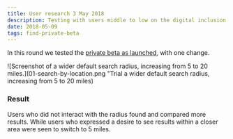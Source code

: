 ```yaml
---
title: User research 3 May 2018
description: Testing with users middle to low on the digital inclusion scale, dyslexic and hearing impaired users.
date: 2018-05-09
tags: find-private-beta
---
```


In this round we tested the [private beta as launched](/find-teacher-training/private-beta/private-beta-launch), with one change.

![Screenshot of a wider default search radius, increasing from 5 to 20 miles.](01-search-by-location.png "Trial a wider default search radius, increasing from 5 to 20 miles)

### Result

Users who did not interact with the radius found and compared more results. While users who expressed a desire to see results within a closer area were seen to switch to 5 miles.
